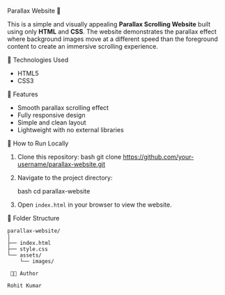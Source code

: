  Parallax Website 🌄

This is a simple and visually appealing **Parallax Scrolling Website** built using only **HTML** and **CSS**. The website demonstrates the parallax effect where background images move at a different speed than the foreground content to create an immersive scrolling experience.

 🔧 Technologies Used

- HTML5
- CSS3

 📸 Features

- Smooth parallax scrolling effect
- Fully responsive design
- Simple and clean layout
- Lightweight with no external libraries

 🚀 How to Run Locally

1. Clone this repository:
   bash
   git clone https://github.com/your-username/parallax-website.git


2. Navigate to the project directory:

   bash
   cd parallax-website
   
3. Open `index.html` in your browser to view the website.

📁 Folder Structure

```
parallax-website/
│
├── index.html
├── style.css
└── assets/
    └── images/

 🧑‍💻 Author

Rohit Kumar

